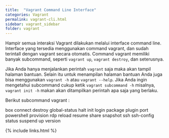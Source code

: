 ```yaml
---
title:  "Vagrant Command Line Interface"
categories: Vagrant
permalink: vagrant-cli.html
sidebar: vagrant_sidebar
folder: vagrant
---
```


Hampir semua interaksi Vagrant dilakukan melalui interface command line. Interface yang tersedia menggunakan command vagrant, dan sudah terintall dengan vagrant secara otomatis. Command vagrant memiliki banyak subcommand, seperti `vagrant up`, `vagrant destroy`, dan seterusnya.

Jika Anda hanya menjalankan perintah `vagrant` saja maka akan tampil halaman bantuan. Selain itu untuk menampilan halaman bantuan Anda juga bisa menggunakan `vagrant -h` atau `vagrant --help`. Jika Anda ingin mengetahui subcommand cukup ketik `vagrant subcommand -h` misalnya, `vagrant init -h` makan akan ditampilkan perintah apa saja yang berlaku.

Berikut subcommand vagrant :

box
connect
destroy
global-status
halt
init
login
package
plugin
port
powershell
provision
rdp
reload
resume
share
snapshot
ssh
ssh-config
status
suspend
up
version


{% include links.html %}